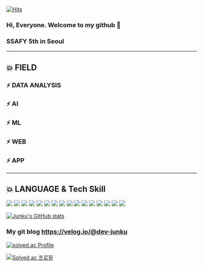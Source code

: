 [![Hits](https://hits.seeyoufarm.com/api/count/incr/badge.svg?url=https://github.com/Devjunku%2Fgjbae1212%2Fhit-counter&count_bg=%2379C83D&title_bg=%23555555&icon=&icon_color=%23E7E7E7&title=hits&edge_flat=false)](https://github.com/Devjunku)


### Hi, Everyone. Welcome to my github 👋
### SSAFY 5th in Seoul
---
## 💥 FIELD
### ⚡ DATA ANALYSIS
### ⚡ AI
### ⚡ ML
### ⚡ WEB
### ⚡ APP
---
 <h2>💥 LANGUAGE & Tech Skill</h2>
<span>
 <img src="https://img.shields.io/badge/R-276DC3?style=for-the-badge&logo=R&logoColor=white">
 <img src="https://img.shields.io/badge/Python-3776AB?style=for-the-badge&logo=Python&logoColor=white">
 <img src="https://img.shields.io/badge/Java-007396?style=for-the-badge&logo=Java&logoColor=white">
 <img src="https://img.shields.io/badge/Javascript-F7DF1E?style=for-the-badge&logo=Javascript&logoColor=white">
 <img src="https://img.shields.io/badge/HTML5-E34F26?style=for-the-badge&logo=HTML5&logoColor=white">
 <img src="https://img.shields.io/badge/SQLite3-003B57?style=for-the-badge&logo=SQLite&logoColor=black">
 <img src="https://img.shields.io/badge/CSS-1572B6?style=for-the-badge&logo=CSS3&logoColor=white">
 <img src="https://img.shields.io/badge/Kotlin-7F52FF?style=for-the-badge&logo=Kotlin&logoColor=white">
 <img src="https://img.shields.io/badge/Dart-0175C2?style=for-the-badge&logo=Dart&logoColor=black">
 <img src="https://img.shields.io/badge/Django-092E20?style=for-the-badge&logo=Django&logoColor=black">
 <img src="https://img.shields.io/badge/vue.js-4FC08D?style=for-the-badge&logo=vue.js&logoColor=white">
 <img src="https://img.shields.io/badge/Spring-6DB33F?style=for-the-badge&logo=Spring&logoColor=white">
 <img src="https://img.shields.io/badge/bootstrap-7952B3?style=for-the-badge&logo=bootstrap&logoColor=white">
 <img src="https://img.shields.io/badge/AndroidStudio-3DDC84?style=for-the-badge&logo=AndroidStudio&logoColor=white">
 <img src="https://img.shields.io/badge/Flutter-02569B?style=for-the-badge&logo=Flutter&logoColor=white">
 <img src="https://img.shields.io/badge/RStudio-75AADB?style=for-the-badge&logo=RStudio&logoColor=white">

 </spane>

[![Junku's GitHub stats](https://github-readme-stats.vercel.app/api?username=Devjunku&count_private=true&theme=algolia)](https://github.com/anuraghazra/github-readme-stats)

### My git blog https://velog.io/@dev-junku

[![solved.ac Profile](http://mazassumnida.wtf/api/generate_badge?boj=junkuill)](https://solved.ac/junkuill)

 [![Solved.ac
  프로필](http://mazassumnida.wtf/api/v2/generate_badge?boj=junkuill)](https://solved.ac/junkuill)



<!--
**Dev-junku/Dev-junku** is a ✨ _special_ ✨ repository because its `README.md` (this file) appears on your GitHub profile.

Here are some ideas to get you started:

- 🔭 I’m currently working on ...
- 🌱 I’m currently learning ...
- 👯 I’m looking to collaborate on ...
- 🤔 I’m looking for help with ...
- 💬 Ask me about ...
- 📫 How to reach me: ...
- 😄 Pronouns: ...
- ⚡ Fun fact: ...
-->
